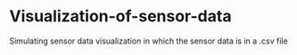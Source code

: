# Visualization-of-sensor-data
Simulating sensor data visualization in which the sensor data is in a .csv file
